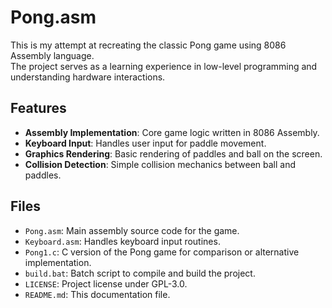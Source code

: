 # Pong.asm

This is my attempt at recreating the classic Pong game using 8086 Assembly language.  
The project serves as a learning experience in low-level programming and understanding hardware interactions.

## Features

- **Assembly Implementation**: Core game logic written in 8086 Assembly.
- **Keyboard Input**: Handles user input for paddle movement.
- **Graphics Rendering**: Basic rendering of paddles and ball on the screen.
- **Collision Detection**: Simple collision mechanics between ball and paddles.

## Files

- `Pong.asm`: Main assembly source code for the game.
- `Keyboard.asm`: Handles keyboard input routines.
- `Pong1.c`: C version of the Pong game for comparison or alternative implementation.
- `build.bat`: Batch script to compile and build the project.
- `LICENSE`: Project license under GPL-3.0.
- `README.md`: This documentation file.
